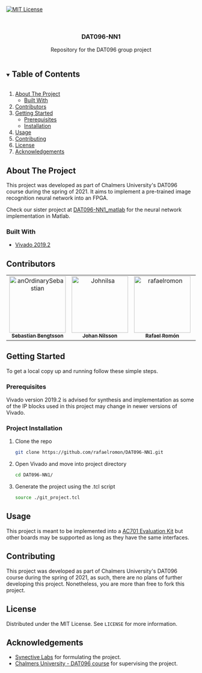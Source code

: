 <!-- PROJECT SHIELDS -->
<!--
*** I'm using markdown "reference style" links for readability.
*** Reference links are enclosed in brackets [ ] instead of parentheses ( ).
*** See the bottom of this document for the declaration of the reference variables
*** for contributors-url, forks-url, etc. This is an optional, concise syntax you may use.
*** https://www.markdownguide.org/basic-syntax/#reference-style-links
-->

[![MIT License][license-shield]][license-url]

<!-- PROJECT LOGO -->
<br />
<p align="center">  
  <h3 align="center">DAT096-NN1</h3>
  <p align="center">
    Repository for the DAT096 group project
  </p>
</p>

<!-- TABLE OF CONTENTS -->
<details open="open">
  <summary><h2 style="display: inline-block">Table of Contents</h2></summary>
  <ol>
    <li>
      <a href="#about-the-project">About The Project</a>
      <ul>
        <li><a href="#built-with">Built With</a></li>
      </ul>
    </li>
    <li><a href="#contributors">Contributors</a></li>
    <li>
      <a href="#getting-started">Getting Started</a>
      <ul>
        <li><a href="#prerequisites">Prerequisites</a></li>
        <li><a href="#installation">Installation</a></li>
      </ul>
    </li>
    <li><a href="#usage">Usage</a></li>
    <li><a href="#contributing">Contributing</a></li>
    <li><a href="#license">License</a></li>
    <li><a href="#acknowledgements">Acknowledgements</a></li>
  </ol>
</details>



<!-- ABOUT THE PROJECT -->
## About The Project

This project was developed as part of Chalmers University's DAT096 course during the spring of 2021. It aims to implement a pre-trained image recognition neural network into an FPGA.

Check our sister project at [DAT096-NN1_matlab](https://github.com/rafaelromon/DAT096-NN1_matlab) for the neural network implementation in Matlab.

### Built With

* [Vivado 2019.2](https://www.xilinx.com/products/design-tools/vivado.html)

## Contributors

<!-- ALL-CONTRIBUTORS-LIST:START - Do not remove or modify this section -->
<!-- prettier-ignore -->
<table align="center">
  <tr>
    <td align="center"><a href="https://github.com/anOrdinarySebastian">
        <img src="https://avatars.githubusercontent.com/u/75024664?v=4"
        width="150px;" alt="anOrdinarySebastian"/><br/><sub><b>Sebastian Bengtsson</b></sub></a><br/></td>  
    <td align="center"><a href="https://github.com/Johnilsa">
        <img src="https://avatars.githubusercontent.com/u/78208966?v=4"
        width="150px;" alt="Johnilsa"/><br/><sub><b>Johan Nilsson</b></sub></a><br/></td>
    <td align="center"><a href="https://github.com/rafaelromon">
        <img src="https://avatars.githubusercontent.com/u/15263554?v=4"
        width="150px;" alt="rafaelromon"/><br/><sub><b>Rafael Romón</b></sub></a><br/></td>
    <td align="center"><a href="https://github.com/Andychiz">
        <img src="https://avatars.githubusercontent.com/u/74025426?v=4"
        width="150px;" alt="Andychiz"/><br/><sub><b> Chi Zhong</b></sub></a><br/></td>
  </tr>
</table>

<!-- GETTING STARTED -->
## Getting Started

To get a local copy up and running follow these simple steps.

### Prerequisites

Vivado version 2019.2 is advised for synthesis and implementation as some of the IP blocks used in this project may change in newer versions of Vivado.


### Project Installation

1. Clone the repo
   ```sh
   git clone https://github.com/rafaelromon/DAT096-NN1.git
   ```
2. Open Vivado and move into project directory
   ```sh
   cd DAT096-NN1/
   ```
3. Generate the project using the .tcl script
    ```sh
    source ./git_project.tcl
    ```

<!-- USAGE EXAMPLES -->
## Usage

This project is meant to be implemented into a [AC701 Evaluation Kit](https://www.xilinx.com/products/boards-and-kits/ek-a7-ac701-g.html) but other boards may be supported as long as they have the same interfaces.

<!-- CONTRIBUTING -->
## Contributing

This project was developed as part of Chalmers University's DAT096 course during the spring of 2021, as such, there are no plans of further developing this project. Nonetheless, you are more than free to fork this project.


<!-- LICENSE -->
## License

Distributed under the MIT License. See `LICENSE` for more information.

<!-- ACKNOWLEDGEMENTS -->
## Acknowledgements
* [Synective Labs](https://synective.se/) for formulating the project.
* [Chalmers University - DAT096 course](https://student.portal.chalmers.se/en/chalmersstudies/courseinformation/pages/searchcourse.aspx?course_id=26848&parsergrp=3) for supervising the project.


<!-- MARKDOWN LINKS & IMAGES -->
<!-- https://www.markdownguide.org/basic-syntax/#reference-style-links -->
[license-shield]: https://img.shields.io/github/license/rafaelromon/DAT096-NN1.svg?style=for-the-badge
[license-url]: https://github.com/rafaelromon/DAT096-NN1/blob/main/LICENSE
